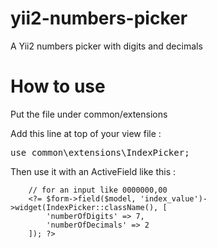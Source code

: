 yii2-numbers-picker
===================

A Yii2 numbers picker with digits and decimals

How to use
============

Put the file under common/extensions

Add this line at top of your view file : 
<pre>
use common\extensions\IndexPicker;
</pre>

Then use it with an ActiveField like this :

```
	// for an input like 0000000,00
	<?= $form->field($model, 'index_value')->widget(IndexPicker::className(), [
		'numberOfDigits' => 7,
		'numberOfDecimals' => 2
	]); ?>
```
